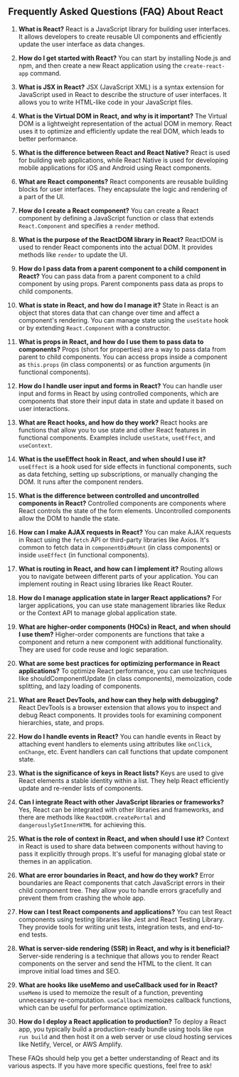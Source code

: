 ## Frequently Asked Questions (FAQ) About React

1. **What is React?**
   React is a JavaScript library for building user interfaces. It allows developers to create reusable UI components and efficiently update the user interface as data changes.

2. **How do I get started with React?**
   You can start by installing Node.js and npm, and then create a new React application using the `create-react-app` command.

3. **What is JSX in React?**
   JSX (JavaScript XML) is a syntax extension for JavaScript used in React to describe the structure of user interfaces. It allows you to write HTML-like code in your JavaScript files.

4. **What is the Virtual DOM in React, and why is it important?**
   The Virtual DOM is a lightweight representation of the actual DOM in memory. React uses it to optimize and efficiently update the real DOM, which leads to better performance.

5. **What is the difference between React and React Native?**
   React is used for building web applications, while React Native is used for developing mobile applications for iOS and Android using React components.

6. **What are React components?**
   React components are reusable building blocks for user interfaces. They encapsulate the logic and rendering of a part of the UI.

7. **How do I create a React component?**
   You can create a React component by defining a JavaScript function or class that extends `React.Component` and specifies a `render` method.

8. **What is the purpose of the ReactDOM library in React?**
   ReactDOM is used to render React components into the actual DOM. It provides methods like `render` to update the UI.

9. **How do I pass data from a parent component to a child component in React?**
   You can pass data from a parent component to a child component by using props. Parent components pass data as props to child components.

10. **What is state in React, and how do I manage it?**
    State in React is an object that stores data that can change over time and affect a component's rendering. You can manage state using the `useState` hook or by extending `React.Component` with a constructor.

11. **What is props in React, and how do I use them to pass data to components?**
    Props (short for properties) are a way to pass data from parent to child components. You can access props inside a component as `this.props` (in class components) or as function arguments (in functional components).

12. **How do I handle user input and forms in React?**
    You can handle user input and forms in React by using controlled components, which are components that store their input data in state and update it based on user interactions.

13. **What are React hooks, and how do they work?**
    React hooks are functions that allow you to use state and other React features in functional components. Examples include `useState`, `useEffect`, and `useContext`.

14. **What is the useEffect hook in React, and when should I use it?**
    `useEffect` is a hook used for side effects in functional components, such as data fetching, setting up subscriptions, or manually changing the DOM. It runs after the component renders.

15. **What is the difference between controlled and uncontrolled components in React?**
    Controlled components are components where React controls the state of the form elements. Uncontrolled components allow the DOM to handle the state.

16. **How can I make AJAX requests in React?**
    You can make AJAX requests in React using the `fetch` API or third-party libraries like Axios. It's common to fetch data in `componentDidMount` (in class components) or inside `useEffect` (in functional components).

17. **What is routing in React, and how can I implement it?**
    Routing allows you to navigate between different parts of your application. You can implement routing in React using libraries like React Router.

18. **How do I manage application state in larger React applications?**
    For larger applications, you can use state management libraries like Redux or the Context API to manage global application state.

19. **What are higher-order components (HOCs) in React, and when should I use them?**
    Higher-order components are functions that take a component and return a new component with additional functionality. They are used for code reuse and logic separation.

20. **What are some best practices for optimizing performance in React applications?**
    To optimize React performance, you can use techniques like shouldComponentUpdate (in class components), memoization, code splitting, and lazy loading of components.

21. **What are React DevTools, and how can they help with debugging?**
    React DevTools is a browser extension that allows you to inspect and debug React components. It provides tools for examining component hierarchies, state, and props.

22. **How do I handle events in React?**
    You can handle events in React by attaching event handlers to elements using attributes like `onClick`, `onChange`, etc. Event handlers can call functions that update component state.

23. **What is the significance of keys in React lists?**
    Keys are used to give React elements a stable identity within a list. They help React efficiently update and re-render lists of components.

24. **Can I integrate React with other JavaScript libraries or frameworks?**
    Yes, React can be integrated with other libraries and frameworks, and there are methods like `ReactDOM.createPortal` and `dangerouslySetInnerHTML` for achieving this.

25. **What is the role of context in React, and when should I use it?**
    Context in React is used to share data between components without having to pass it explicitly through props. It's useful for managing global state or themes in an application.

26. **What are error boundaries in React, and how do they work?**
    Error boundaries are React components that catch JavaScript errors in their child component tree. They allow you to handle errors gracefully and prevent them from crashing the whole app.

27. **How can I test React components and applications?**
    You can test React components using testing libraries like Jest and React Testing Library. They provide tools for writing unit tests, integration tests, and end-to-end tests.

28. **What is server-side rendering (SSR) in React, and why is it beneficial?**
    Server-side rendering is a technique that allows you to render React components on the server and send the HTML to the client. It can improve initial load times and SEO.

29. **What are hooks like useMemo and useCallback used for in React?**
    `useMemo` is used to memoize the result of a function, preventing unnecessary re-computation. `useCallback` memoizes callback functions, which can be useful for performance optimization.

30. **How do I deploy a React application to production?**
    To deploy a React app, you typically build a production-ready bundle using tools like `npm run build` and then host it on a web server or use cloud hosting services like Netlify, Vercel, or AWS Amplify.

These FAQs should help you get a better understanding of React and its various aspects. If you have more specific questions, feel free to ask!
